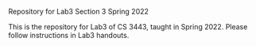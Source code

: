 Repository for Lab3 Section 3 Spring 2022

This is the repository for Lab3 of CS 3443, taught in Spring 2022. Please follow instructions in Lab3 handouts.
